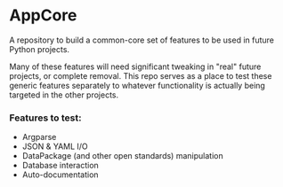 # AppCore

A repository to build a common-core set of features to be used in future Python projects.

Many of these features will need significant tweaking in "real" future projects, or complete removal. This repo serves as a place to test these generic features separately to whatever functionality is actually being targeted in the other projects.

### Features to test:
 - Argparse
 - JSON & YAML I/O
 - DataPackage (and other open standards) manipulation
 - Database interaction
 - Auto-documentation
